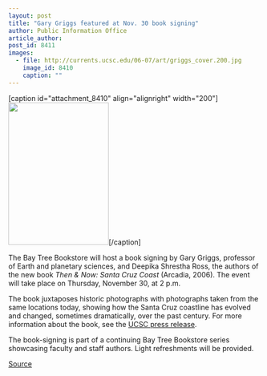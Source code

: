 ```yaml
---
layout: post
title: "Gary Griggs featured at Nov. 30 book signing"
author: Public Information Office
article_author: 
post_id: 8411
images:
  - file: http://currents.ucsc.edu/06-07/art/griggs_cover.200.jpg
    image_id: 8410
    caption: ""
---
```


[caption id="attachment_8410" align="alignright" width="200"]<a href="http://dev-ucsc-news.pantheonsite.io/wp-content/uploads/2006/11/griggs_cover.200.jpg"><img class="size-full wp-image-8410" src="http://dev-ucsc-news.pantheonsite.io/wp-content/uploads/2006/11/griggs_cover.200.jpg" alt="" width="200" height="284" /></a>[/caption]
<a name="content" id="content"></a>
<p>
  The Bay Tree Bookstore will host a book signing by Gary Griggs, professor of Earth and planetary sciences, and Deepika Shrestha Ross, the authors of the new book <i>Then &amp; Now: Santa Cruz Coast</i> (Arcadia, 2006). The event will take place on Thursday, November 30, at 2 p.m.
</p>
<p>
  The book juxtaposes historic photographs with photographs taken from the same locations today, showing how the Santa Cruz coastline has evolved and changed, sometimes dramatically, over the past century. For more information about the book, see the <a href="http://press.ucsc.edu/text.asp?pid=946">UCSC press release</a>.
</p>
<p>
  The book-signing is part of a continuing Bay Tree Bookstore series showcasing faculty and staff authors. Light refreshments will be provided.
</p>
<p><a href="http://www1.ucsc.edu/currents/06-07/11-27/brief-griggs.asp" title="Permalink to brief-griggs">Source</a></p>
